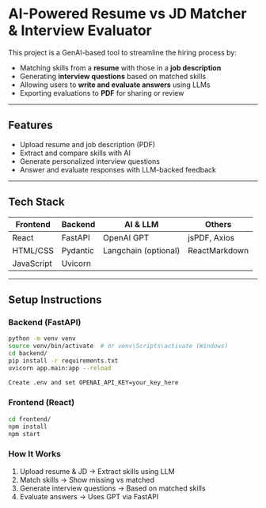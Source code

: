 # AI-Powered Resume vs JD Matcher & Interview Evaluator

This project is a GenAI-based tool to streamline the hiring process by:
- Matching skills from a **resume** with those in a **job description**
- Generating **interview questions** based on matched skills
- Allowing users to **write and evaluate answers** using LLMs
- Exporting evaluations to **PDF** for sharing or review

---

## Features

- Upload resume and job description (PDF)
- Extract and compare skills with AI
- Generate personalized interview questions
- Answer and evaluate responses with LLM-backed feedback


---

## Tech Stack

| Frontend | Backend | AI & LLM | Others |
|---------|---------|----------|--------|
| React   | FastAPI | OpenAI GPT | jsPDF, Axios |
| HTML/CSS | Pydantic | Langchain (optional) | ReactMarkdown |
| JavaScript | Uvicorn | | |

---

## Setup Instructions

### Backend (FastAPI)

```bash
python -m venv venv
source venv/bin/activate  # or venv\Scripts\activate (Windows)
cd backend/
pip install -r requirements.txt
uvicorn app.main:app --reload

Create .env and set OPENAI_API_KEY=your_key_here
```

### Frontend (React)
```bash
cd frontend/
npm install
npm start
```

### How It Works
1. Upload resume & JD → Extract skills using LLM
2. Match skills → Show missing vs matched
3. Generate interview questions → Based on matched skills
4. Evaluate answers → Uses GPT via FastAPI

